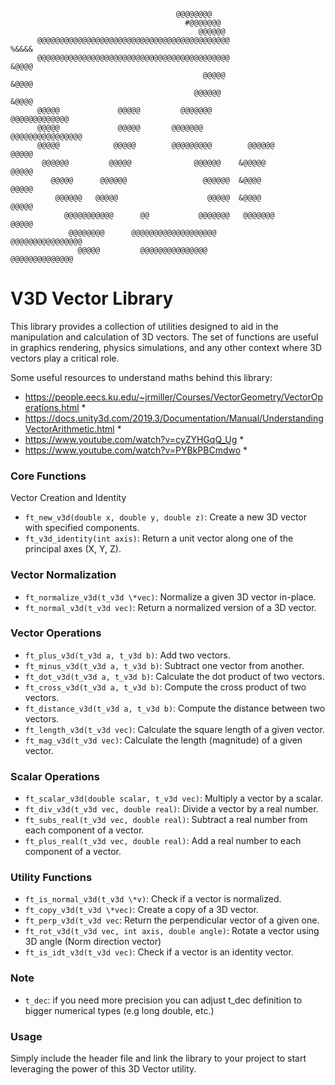 ```                                                          
                                                                                
                                     @@@@@@@@                                    
                                       #@@@@@@@                                 
                                          @@@@@@                               
      @@@@@@@@@@@@@@@@@@@@@@@@@@@@@@@@@@@@@@@@@@@                 %&&&&         
      @@@@@@@@@@@@@@@@@@@@@@@@@@@@@@@@@@@@@@@@@@@                 &@@@@         
                                           @@@@@                  &@@@@         
                                         @@@@@@                   &@@@@         
      @@@@@             @@@@@         @@@@@@@             @@@@@@@@@@@@@         
      @@@@@             @@@@@       @@@@@@@            @@@@@@@@@@@@@@@@         
      @@@@@            @@@@@        @@@@@@@@@        @@@@@@       @@@@@         
       @@@@@@         @@@@@              @@@@@@    &@@@@@         @@@@@         
         @@@@@      @@@@@@                 @@@@@@  &@@@@          @@@@@         
          @@@@@@   @@@@@                    @@@@@  &@@@@          @@@@@         
            @@@@@@@@@@@      @@           @@@@@@@   @@@@@@@       @@@@@         
             @@@@@@@@      @@@@@@@@@@@@@@@@@@@         @@@@@@@@@@@@@@@@         
               @@@@@         @@@@@@@@@@@@@@@             @@@@@@@@@@@@@@         
```

# V3D Vector Library #
This library provides a collection of utilities designed to aid in the manipulation and calculation of 3D vectors. The set of functions are useful in graphics rendering, physics simulations, and any other context where 3D vectors play a critical role.

Some useful resources to understand maths behind this library:

* https://people.eecs.ku.edu/~jrmiller/Courses/VectorGeometry/VectorOperations.html *
* https://docs.unity3d.com/2019.3/Documentation/Manual/UnderstandingVectorArithmetic.html *
* https://www.youtube.com/watch?v=cyZYHGqQ_Ug *
* https://www.youtube.com/watch?v=PYBkPBCmdwo *

### Core Functions ###
Vector Creation and Identity

- `ft_new_v3d(double x, double y, double z)`: Create a new 3D vector with specified components.
- `ft_v3d_identity(int axis)`: Return a unit vector along one of the principal axes (X, Y, Z).

### Vector Normalization ###

- `ft_normalize_v3d(t_v3d \*vec)`: Normalize a given 3D vector in-place.
- `ft_normal_v3d(t_v3d vec)`: Return a normalized version of a 3D vector.

### Vector Operations ###

- `ft_plus_v3d(t_v3d a, t_v3d b)`: Add two vectors.
- `ft_minus_v3d(t_v3d a, t_v3d b)`: Subtract one vector from another.
- `ft_dot_v3d(t_v3d a, t_v3d b)`: Calculate the dot product of two vectors.
- `ft_cross_v3d(t_v3d a, t_v3d b)`: Compute the cross product of two vectors.
- `ft_distance_v3d(t_v3d a, t_v3d b)`: Compute the distance between two vectors.
- `ft_length_v3d(t_v3d vec)`: Calculate the square length of a given vector.
- `ft_mag_v3d(t_v3d vec)`: Calculate the length (magnitude) of a given vector.

### Scalar Operations ###

- `ft_scalar_v3d(double scalar, t_v3d vec)`: Multiply a vector by a scalar.
- `ft_div_v3d(t_v3d vec, double real)`: Divide a vector by a real number.
- `ft_subs_real(t_v3d vec, double real)`: Subtract a real number from each component of a vector.
- `ft_plus_real(t_v3d vec, double real)`: Add a real number to each component of a vector.

### Utility Functions ###

- `ft_is_normal_v3d(t_v3d \*v)`: Check if a vector is normalized.
- `ft_copy_v3d(t_v3d \*vec)`: Create a copy of a 3D vector.
- `ft_perp_v3d(t_v3d vec`: Return the perpendicular vector of a given one.
- `ft_rot_v3d(t_v3d vec, int axis, double angle)`: Rotate a vector using 3D angle (Norm direction vector)
- `ft_is_idt_v3d(t_v3d vec)`: Check if a vector is an identity vector.

### Note ###

- `t_dec`: if you need more precision you can adjust t_dec definition to bigger numerical types (e.g long double, etc.)


### Usage ###

Simply include the header file and link the library to your project to start leveraging the power of this 3D Vector utility.
